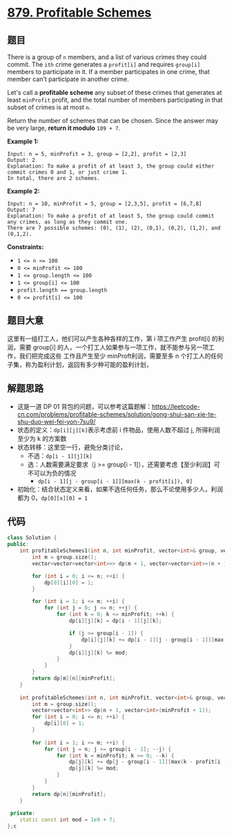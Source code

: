 # [879. Profitable Schemes](https://leetcode.com/problems/profitable-schemes/)

## 题目

There is a group of `n` members, and a list of various crimes they could commit. The `ith` crime generates a `profit[i]` and requires `group[i]` members to participate in it. If a member participates in one crime, that member can't participate in another crime.

Let's call a **profitable scheme** any subset of these crimes that generates at least `minProfit` profit, and the total number of members participating in that subset of crimes is at most `n`.

Return the number of schemes that can be chosen. Since the answer may be very large, **return it modulo** `109 + 7`.

 

**Example 1:**

```
Input: n = 5, minProfit = 3, group = [2,2], profit = [2,3]
Output: 2
Explanation: To make a profit of at least 3, the group could either commit crimes 0 and 1, or just crime 1.
In total, there are 2 schemes.
```

**Example 2:**

```
Input: n = 10, minProfit = 5, group = [2,3,5], profit = [6,7,8]
Output: 7
Explanation: To make a profit of at least 5, the group could commit any crimes, as long as they commit one.
There are 7 possible schemes: (0), (1), (2), (0,1), (0,2), (1,2), and (0,1,2).
```

 

**Constraints:**

- `1 <= n <= 100`
- `0 <= minProfit <= 100`
- `1 <= group.length <= 100`
- `1 <= group[i] <= 100`
- `profit.length == group.length`
- `0 <= profit[i] <= 100`

## 题目大意

这里有一组打工人，他们可以产生各种各样的工作，第 i 项工作产生 profit[i] 的利润，需要 group[i] 的人，一个打工人如果参与一项工作，就不能参与另一项工作，我们把完成这些 工作且产生至少 minProft利润，需要至多 n 个打工人的任何子集，称为盈利计划，返回有多少种可能的盈利计划，

## 解题思路

* 这是一道 DP 01 背包的问题，可以参考这篇题解：https://leetcode-cn.com/problems/profitable-schemes/solution/gong-shui-san-xie-te-shu-duo-wei-fei-yon-7su9/
* 状态的定义：`dp[i][j][k]`表示考虑前 i 件物品，使用人数不超过 j, 所得利润至少为 k 的方案数
* 状态转移：这里空一行，避免分类讨论，
  * 不选：`dp[i - 1][j][k]`
  * 选：人数需要满足要求（j >= group[i - 1]），还需要考虑【至少利润】可不可以为负的情况
    * `dp[i - 1][j - group[i - 1]][max(k - profit[i]), 0]`
* 初始化：结合状态定义来看，如果不选任何任务，那么不论使用多少人，利润都为 0，`dp[0][x][0] = 1`

## 代码

````c++
class Solution {
public:
    int profitableSchemes1(int n, int minProfit, vector<int>& group, vector<int>& profit) {
        int m = group.size();
        vector<vector<vector<int>>> dp(m + 1, vector<vector<int>>(n + 1, vector<int>(minProfit + 1)));

        for (int i = 0; i <= n; ++i) {
            dp[0][i][0] = 1;
        }

        for (int i = 1; i <= m; ++i) {
            for (int j = 0; j <= n; ++j) {
                for (int k = 0; k <= minProfit; ++k) {
                    dp[i][j][k] = dp[i - 1][j][k];

                    if (j >= group[i - 1]) {
                        dp[i][j][k] += dp[i - 1][j - group[i - 1]][max(k - profit[i - 1], 0)];
                    }
                    dp[i][j][k] %= mod;
                }
            }
        }
        return dp[m][n][minProfit];
    }
    
    int profitableSchemes(int n, int minProfit, vector<int>& group, vector<int>& profit) {
        int m = group.size();
        vector<vector<int>> dp(n + 1, vector<int>(minProfit + 1));
        for (int i = 0; i <= n; ++i) {
            dp[i][0] = 1;
        }
        
        for (int i = 1; i <= m; ++i) {
            for (int j = n; j >= group[i - 1]; --j) {
                for (int k = minProfit; k >= 0; --k) {
                    dp[j][k] += dp[j - group[i - 1]][max(k - profit[i - 1], 0)];
                    dp[j][k] %= mod;
                }
            }
        }
        return dp[n][minProfit];
    }
    
 private:
    static const int mod = 1e9 + 7;
};c
````


